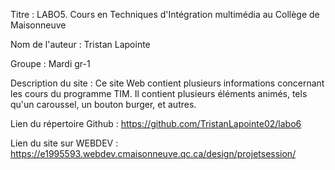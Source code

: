 Titre : LABO5. Cours en Techniques d'Intégration multimédia au Collège de Maisonneuve

Nom de l'auteur : Tristan Lapointe

Groupe : Mardi gr-1

Description du site : Ce site Web contient plusieurs informations concernant les cours du programme TIM. Il contient plusieurs éléments animés, tels qu'un caroussel, un bouton burger, et autres.

Lien du répertoire Github : https://github.com/TristanLapointe02/labo6

Lien du site sur WEBDEV : https://e1995593.webdev.cmaisonneuve.qc.ca/design/projetsession/